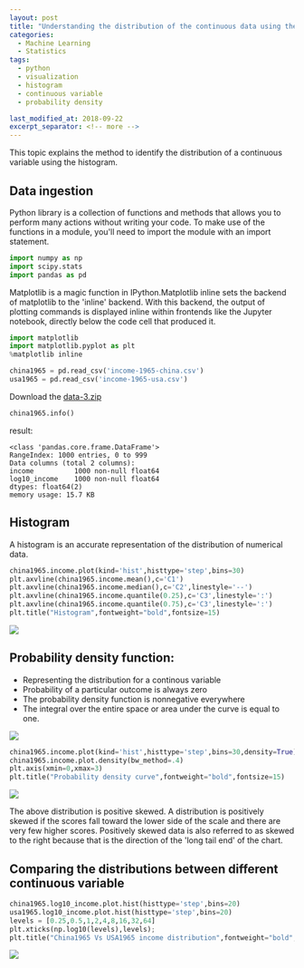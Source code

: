 ```yaml
---
layout: post
title: "Understanding the distribution of the continuous data using the histogram"
categories:
  - Machine Learning
  - Statistics
tags:
  - python
  - visualization
  - histogram
  - continuous variable
  - probability density

last_modified_at: 2018-09-22
excerpt_separator: <!-- more -->
---
```


This topic explains the method to identify the distribution of a continuous variable using the histogram.
<!-- more -->

## Data ingestion

Python library is a collection of functions and methods that allows you to perform many actions without writing your code.
To make use of the functions in a module, you'll need to import the module with an import statement.

```python
import numpy as np
import scipy.stats
import pandas as pd
```
Matplotlib is a magic function in IPython.Matplotlib inline sets the backend of matplotlib to the 'inline' backend. With this backend, the output of plotting commands is displayed inline within frontends like the Jupyter notebook, directly below the code cell that produced it.

```python
import matplotlib
import matplotlib.pyplot as plt
%matplotlib inline
```


```python
china1965 = pd.read_csv('income-1965-china.csv')
usa1965 = pd.read_csv('income-1965-usa.csv')
```
Download the [data-3.zip](https://github.com/dchandra1985/portfolio/blob/gh-pages/data/data-3.zip)

```python
china1965.info()
```

result:

    <class 'pandas.core.frame.DataFrame'>
    RangeIndex: 1000 entries, 0 to 999
    Data columns (total 2 columns):
    income          1000 non-null float64
    log10_income    1000 non-null float64
    dtypes: float64(2)
    memory usage: 15.7 KB

## Histogram

A histogram is an accurate representation of the distribution of numerical data.


```python
china1965.income.plot(kind='hist',histtype='step',bins=30)
plt.axvline(china1965.income.mean(),c='C1')
plt.axvline(china1965.income.median(),c='C2',linestyle='--')
plt.axvline(china1965.income.quantile(0.25),c='C3',linestyle=':')
plt.axvline(china1965.income.quantile(0.75),c='C3',linestyle=':')
plt.title("Histogram",fontweight="bold",fontsize=15)
```

![]({{"/images/ML_5_1.png"|absolute_url}})


## Probability density function:

*  Representing the distribution for a continous variable
*  Probability of a particular outcome is always zero
*  The probability density function is nonnegative everywhere
*  The integral over the entire space or area under the curve is equal to one.

![]({{"/images/PDF1.png"|absolute_url}})


```python
china1965.income.plot(kind='hist',histtype='step',bins=30,density=True)
china1965.income.plot.density(bw_method=.4)
plt.axis(xmin=0,xmax=3)
plt.title("Probability density curve",fontweight="bold",fontsize=15)
```


![]({{"/images/ML_5_2.png"|absolute_url}})


The above distribution is positive skewed.
A distribution is positively skewed if the scores fall toward the lower side of the scale and there are very few higher scores.
Positively skewed data is also referred to as skewed to the right because that is the direction of the 'long tail end' of the chart.



## Comparing the distributions between different continuous variable

```python
china1965.log10_income.plot.hist(histtype='step',bins=20)
usa1965.log10_income.plot.hist(histtype='step',bins=20)
levels = [0.25,0.5,1,2,4,8,16,32,64]
plt.xticks(np.log10(levels),levels);
plt.title("China1965 Vs USA1965 income distribution",fontweight="bold",fontsize=15)
```

![]({{"/images/ML_5_3.png"|absolute_url}})
